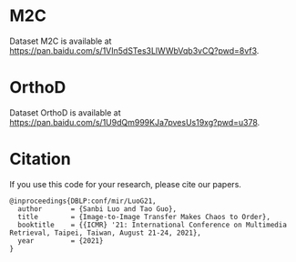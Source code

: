 # M2C

Dataset M2C is available at https://pan.baidu.com/s/1VIn5dSTes3LlWWbVqb3vCQ?pwd=8vf3.

# OrthoD

Dataset OrthoD is available at https://pan.baidu.com/s/1U9dQm999KJa7pvesUs19xg?pwd=u378.

# Citation

If you use this code for your research, please cite our papers.

```
@inproceedings{DBLP:conf/mir/LuoG21,
  author       = {Sanbi Luo and Tao Guo},
  title        = {Image-to-Image Transfer Makes Chaos to Order},
  booktitle    = {{ICMR} '21: International Conference on Multimedia Retrieval, Taipei, Taiwan, August 21-24, 2021},
  year         = {2021}
}
```
